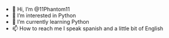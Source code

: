 - 👋 Hi, I’m @11Phantom11
- 👀 I’m interested in Python
- 🌱 I’m currently learning Python
- 📫 How to reach me 
I speak spanish and a little bit of English

<!---
11Phantom11/11Phantom11 is a ✨ special ✨ repository because its `README.md` (this file) appears on your GitHub profile.
You can click the Preview link to take a look at your changes.
--->
